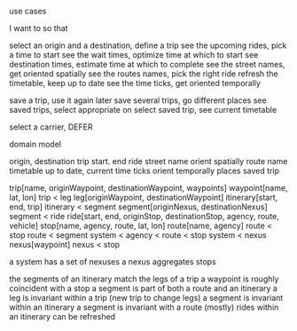 use cases

I want to so that

select an origin and a destination, define a trip
see the upcoming rides, pick a time to start
see the wait times, optimize time at which to start
see destination times, estimate time at which to complete
see the street names, get oriented spatially
see the routes names, pick the right ride
refresh the timetable, keep up to date
see the time ticks, get oriented temporally

save a trip, use it again later
save several trips, go different places
see saved trips, select appropriate on
select saved trip, see current timetable

select a carrier, DEFER

domain model

origin, destination
trip
start. end
ride
street name
orient spatially
route name
timetable
up to date, current
time ticks
orient temporally
places
saved trip

trip[name, originWaypoint, destinationWaypoint, waypoints]
waypoint[name, lat, lon]
trip < leg
leg[originWaypoint, destinationWaypoint]
itinerary[start, end, trip]
itinerary < segment
segment[originNexus, destinationNexus]
segment < ride
ride[start, end, originStop, destinationStop, agency, route, vehicle]
stop[name, agency, route, lat, lon]
route[name, agency]
route < stop
route < segment
system < agency < route < stop
system < nexus
nexus[waypoint]
nexus < stop

a system has a set of nexuses
a nexus aggregates stops

the segments of an itinerary match the legs of a trip
a waypoint is roughly coincident with a stop
a segment is part of both a route and an itinerary
a leg is invariant within a trip (new trip to change legs)
a segment is invariant within an itinerary
a segment is invariant with a route (mostly)
rides within an itinerary can be refreshed






